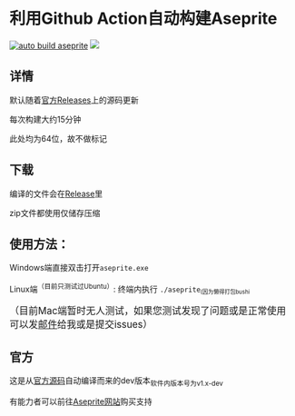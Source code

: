# 利用Github Action自动构建Aseprite
[![auto build aseprite](https://github.com/Insouciant21/action_aseprite/workflows/auto%20build%20aseprite/badge.svg)](https://github.com/Insouciant21/action_aseprite/actions)
[![](https://data.jsdelivr.com/v1/package/gh/insouciant21/action_aseprite/badge)](https://www.jsdelivr.com/package/gh/insouciant21/action_aseprite)

## 详情

默认随着[官方Releases](github.com/aseprite/aseprite/releases)上的源码更新

每次构建大约15分钟

此处均为64位，故不做标记

## 下载

编译的文件会在[Release](https://github.com/Insouciant21/action_aseprite/releases/latest)里

zip文件都使用仅储存压缩

## 使用方法：
Windows端直接双击打开<code>aseprite.exe</code>

Linux端<sup>（目前只测试过Ubuntu）</sup>: 终端内执行 <code>./aseprite</code><small><sub>(因为懒得打包bushi</sub></small>

<big>（目前Mac端暂时无人测试，如果您测试发现了问题或是正常使用可以发[邮件](mailto:2964318290@qq.com)给我或是提交issues）</big>

## 官方
这是从[官方源码](https://github.com/aseprite)自动编译而来的dev版本<sub>软件内版本号为v1.x-dev</sub>

有能力者可以前往[Aseprite网站](https://aseprite.org/#buy)购买支持

